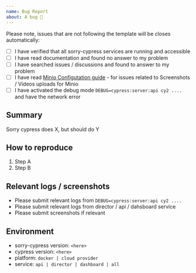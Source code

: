 ```yaml
---
name: Bug Report
about: A bug 🐞
---
```


Please note, issues that are not following the template will be closes automatically:

- [ ] I have verified that all sorry-cypress services are running and accessible
- [ ] I have read documentation and found no answer to my problem
- [ ] I have searched issues / discussions and found to answer to my problem
- [ ] I have read [Minio Configutation guide](https://docs.sorry-cypress.dev/configuration/director-configuration/minio-configuration) - for issues related to Screenshots / Videos uploads for Minio 
- [ ] I have activated the debug mode `DEBUG=cypress:server:api cy2 ....` and have the network error

## Summary

Sorry cypress does X, but should do Y

## How to reproduce

1. Step A
2. Step B

## Relevant logs / screenshots

- Please submit relevant logs from `DEBUG=cypress:server:api cy2 ....`
- Please submit relevant logs from director / api / dahsboard service
- Please submit screenshots if relevant

## Environment

- sorry-cypress version: `<here>`
- cypress version: `<here>`
- platform: `docker | cloud provider`
- service: `api | director | dashboard | all`

